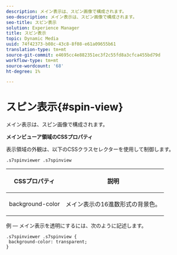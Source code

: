 ```yaml
---
description: メイン表示は、スピン画像で構成されます。
seo-description: メイン表示は、スピン画像で構成されます。
seo-title: スピン表示
solution: Experience Manager
title: スピン表示
topic: Dynamic Media
uuid: 74f42373-b08c-43c8-8f08-e61a09655b61
translation-type: tm+mt
source-git-commit: e4695cc4e882351ec3f2c55fd8a3cfca455bd79d
workflow-type: tm+mt
source-wordcount: '68'
ht-degree: 1%

---
```



# スピン表示{#spin-view}

メイン表示は、スピン画像で構成されます。

<!--<a id="section_061E550C1C1D4DB2BD663A898895B38C"></a>-->

**メインビューア領域のCSSプロパティ**

表示領域の外観は、以下のCSSクラスセレクターを使用して制御します。

```
.s7spinviewer .s7spinview
```

<table id="table_94EE3F5BBE4547C0B4943471CEE7EDE4"> 
 <thead> 
  <tr> 
   <th colname="col1" class="entry"> <p> CSSプロパティ </p> </th> 
   <th colname="col2" class="entry"> <p>説明 </p> </th> 
  </tr> 
 </thead>
 <tbody> 
  <tr> 
   <td colname="col1"> <p> <span class="codeph"> background-color  </span> </p> </td> 
   <td colname="col2"> <p> メイン表示の16進数形式の背景色。 </p> </td> 
  </tr> 
 </tbody> 
</table>

例 — メイン表示を透明にするには、次のように記述します。

```
.s7spinviewer .s7spinview { 
 background-color: transparent; 
}
```

